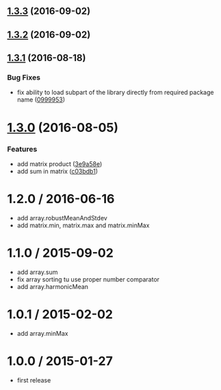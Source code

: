 <a name="1.3.3"></a>
## [1.3.3](https://github.com/mljs/stat/compare/v1.3.2...v1.3.3) (2016-09-02)



<a name="1.3.2"></a>
## [1.3.2](https://github.com/mljs/stat/compare/v1.3.1...v1.3.2) (2016-09-02)



<a name="1.3.1"></a>
## [1.3.1](https://github.com/mljs/stat/compare/v1.3.0...v1.3.1) (2016-08-18)


### Bug Fixes

* fix ability to load subpart of the library directly from required package name ([0999953](https://github.com/mljs/stat/commit/0999953))



<a name="1.3.0"></a>
# [1.3.0](https://github.com/mljs/stat/compare/v1.2.0...v1.3.0) (2016-08-05)


### Features

* add matrix product ([3e9a58e](https://github.com/mljs/stat/commit/3e9a58e))
* add sum in matrix ([c03bdb1](https://github.com/mljs/stat/commit/c03bdb1))



1.2.0 / 2016-06-16
==================

* add array.robustMeanAndStdev
* add matrix.min, matrix.max and matrix.minMax

1.1.0 / 2015-09-02
==================

* add array.sum
* fix array sorting tu use proper number comparator
* add array.harmonicMean

1.0.1 / 2015-02-02
==================

* add array.minMax

1.0.0 / 2015-01-27
==================

* first release
